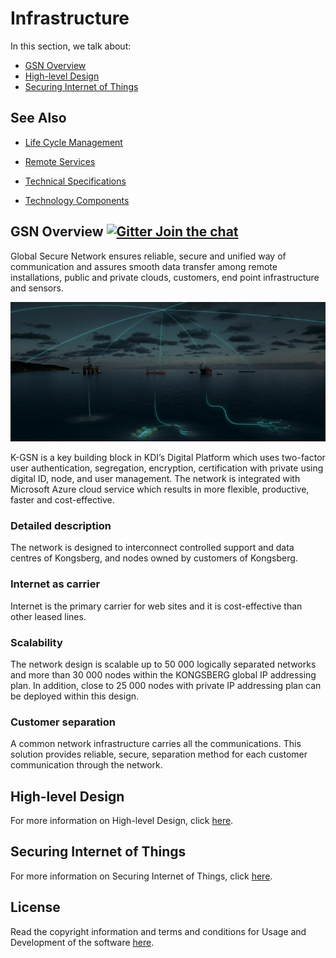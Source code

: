 # Infrastructure

In this section, we talk about:
- [GSN Overview](#GSN-Overview)
- [High-level Design](#High-level-Design)
- [Securing Internet of Things](#Securing-Internet-of-Things-)

## See Also

* [Life Cycle Management](SDK-documentation/GSN%20Overview.md)

* [Remote Services](SDK-documentation/Remote%20Services.md)

* [Technical Specifications](SDK-documentation/Technical%20Specifications.md)

* [Technology Components](SDK-documentation/Technology%20Components.md)


## GSN Overview   [![Gitter Join the chat](https://badges.gitter.im/Join%20Chat.svg)](https://gitter.im/kognifai/Lobby)

Global Secure Network ensures reliable, secure and unified way of communication and assures smooth data transfer among remote installations, public and private clouds, customers, end point infrastructure and sensors. 


![](.attachments/Overview.png)

K-GSN is a key building block in KDI’s Digital Platform which uses two-factor user authentication, segregation, encryption, certification with private using digital ID, node, and user management. The network is integrated with Microsoft Azure cloud service which results in more flexible, productive, faster and cost-effective.

### Detailed description

The network is designed to interconnect controlled support and data centres of Kongsberg, and nodes owned by customers of Kongsberg.

### Internet as carrier

Internet is the primary carrier for web sites and it is cost-effective than other leased lines.

### Scalability

The network design is scalable up to 50 000 logically separated networks and more than 30 000 nodes within the KONGSBERG global IP addressing plan. In addition, close to 25 000 nodes with private IP addressing plan can be deployed within this design.

### Customer separation

A common network infrastructure carries all the communications. This solution provides reliable, secure, separation method for each customer communication through the network.


## High-level Design
For more information on High-level Design, click [here](SDK-documentation/High-level%20Design.md).

## Securing Internet of Things

For more information on Securing Internet of Things, click [here](SDK-documentation/Securing%20Internet%20of%20Things.md).


## License
Read the copyright information and terms and conditions for Usage and Development of the software [here]( https://github.com/kognifai/Kognifai/blob/master/License.md#copyright--year-kongsberg-digital-as).

